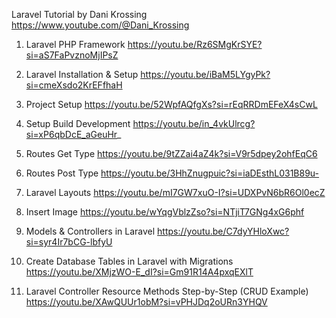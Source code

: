 Laravel Tutorial by Dani Krossing https://www.youtube.com/@Dani_Krossing

1. Laravel PHP Framework
   https://youtu.be/Rz6SMgKrSYE?si=aS7FaPvznoMjIPsZ

2. Laravel Installation & Setup
   https://youtu.be/iBaM5LYgyPk?si=cmeXsdo2KrEFfhaH

3. Project Setup
   https://youtu.be/52WpfAQfgXs?si=rEqRRDmEFeX4sCwL

4. Setup Build Development
   https://youtu.be/in_4vkUlrcg?si=xP6qbDcE_aGeuHr_

5. Routes Get Type
   https://youtu.be/9tZZai4aZ4k?si=V9r5dpey2ohfEqC6

6. Routes Post Type
   https://youtu.be/3HhZnugpuic?si=iaDEsthL031B89u-

7. Laravel Layouts
   https://youtu.be/mI7GW7xuO-I?si=UDXPvN6bR6Ol0ecZ

8. Insert Image
   https://youtu.be/wYqgVblzZso?si=NTjiT7GNg4xG6phf

9. Models & Controllers in Laravel
   https://youtu.be/C7dyYHloXwc?si=syr4Ir7bCG-lbfyU

10. Create Database Tables in Laravel with Migrations
    https://youtu.be/XMjzWO-E_dI?si=Gm91R14A4pxqEXlT

11. Laravel Controller Resource Methods Step-by-Step (CRUD Example)
    https://youtu.be/XAwQUUr1obM?si=vPHJDq2oURn3YHQV
